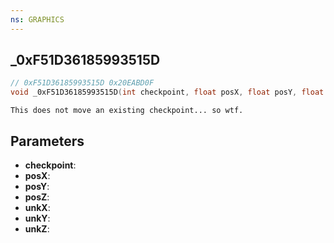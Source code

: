 ```yaml
---
ns: GRAPHICS
---
```

## _0xF51D36185993515D

```c
// 0xF51D36185993515D 0x20EABD0F
void _0xF51D36185993515D(int checkpoint, float posX, float posY, float posZ, float unkX, float unkY, float unkZ);
```

```
This does not move an existing checkpoint... so wtf.  
```

## Parameters
* **checkpoint**: 
* **posX**: 
* **posY**: 
* **posZ**: 
* **unkX**: 
* **unkY**: 
* **unkZ**: 

